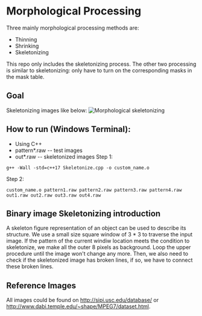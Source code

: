 # Morphological Processing
Three mainly morphological processing methods are:
* Thinning
* Shrinking
* Skeletonizing

This repo only includes the skeletonizing process.
The other two processing is similar to skeletonizing: only have to turn on the corresponding masks in the mask table.
## Goal
Skeletonizing images like below:
![Morphological skeletonizing](https://backto1995.com/temp_img/morph.png)
## How to run (Windows Terminal):
- Using C++
- pattern*.raw -- test images
- out*.raw -- skeletonized images
Step 1:
```
g++ -Wall -std=c++17 Skeletonize.cpp -o custom_name.o
```
Step 2:
```
custom_name.o pattern1.raw pattern2.raw pattern3.raw pattern4.raw out1.raw out2.raw out3.raw out4.raw

```
## Binary image Skeletonizing introduction
A skeleton figure representation of an object can be used to describe its structure.
We use a small size square window of 3 * 3 to traverse the input image.
If the pattern of the current windiw location meets the condition to skeletonize, we make all the outer 8 pixels as background.
Loop the upper procedure until the image won't change any more.
Then, we also need to check if the skeletonized image has broken lines, if so, we have to connect these broken lines.
## Reference Images
All images could be found on http://sipi.usc.edu/database/ or http://www.dabi.temple.edu/~shape/MPEG7/dataset.html.

